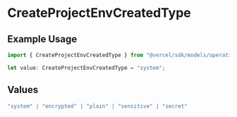 # CreateProjectEnvCreatedType

## Example Usage

```typescript
import { CreateProjectEnvCreatedType } from "@vercel/sdk/models/operations/createprojectenv.js";

let value: CreateProjectEnvCreatedType = "system";
```

## Values

```typescript
"system" | "encrypted" | "plain" | "sensitive" | "secret"
```